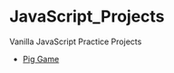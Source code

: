 # JavaScript_Projects
Vanilla JavaScript Practice Projects

* [Pig Game](https://nuovodw.github.io/My100DaysOfCode/Code%20Practice/Pig_Game/) 
